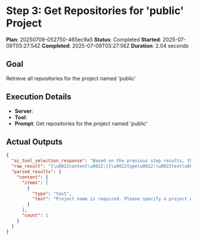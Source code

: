 ﻿# Step 3: Get Repositories for 'public' Project

**Plan**: 20250709-052750-465ec9a5
**Status**: Completed
**Started**: 2025-07-09T05:27:54Z
**Completed**: 2025-07-09T05:27:56Z
**Duration**: 2.04 seconds

## Goal
Retrieve all repositories for the project named 'public'

## Execution Details
- **Server**: 
- **Tool**: 
- **Prompt**: Get repositories for the project named 'public'

## Actual Outputs
```json
{
  "ai_tool_selection_response": "Based on the previous step results, the project named \u0022public\u0022 has the following details:\n\n- **Id**: \u00609ee6d478-d288-47f7-aacc-f6e6d082ae6d\u0060\n- **Name**: \u0060public\u0060\n\nTo get repositories for the project \u0022public,\u0022 I will use the \u0060get_repositories\u0060 tool.\n\nHere is the JSON response:\n\n\u0060\u0060\u0060json\n{\n  \u0022tool\u0022: \u0022get_repositories\u0022,\n  \u0022parameters\u0022: { \u0022project\u0022: \u0022public\u0022 }\n}\n\u0060\u0060\u0060",
  "raw_result": "{\u0022content\u0022:[{\u0022type\u0022:\u0022text\u0022,\u0022text\u0022:\u0022Project name is required. Please specify a project name.\u0022}]}",
  "parsed_results": {
    "content": {
      "items": [
        {
          "type": "text",
          "text": "Project name is required. Please specify a project name."
        }
      ],
      "count": 1
    }
  }
}
```
